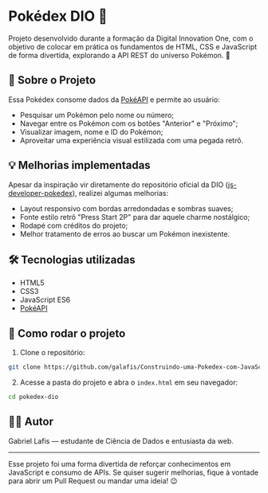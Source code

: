 # Pokédex DIO 🧢

Projeto desenvolvido durante a formação da Digital Innovation One, com o objetivo de colocar em prática os fundamentos de HTML, CSS e JavaScript de forma divertida, explorando a API REST do universo Pokémon. 🧬

## 📌 Sobre o Projeto

Essa Pokédex consome dados da [PokéAPI](https://pokeapi.co/) e permite ao usuário:

- Pesquisar um Pokémon pelo nome ou número;
- Navegar entre os Pokémon com os botões "Anterior" e "Próximo";
- Visualizar imagem, nome e ID do Pokémon;
- Aproveitar uma experiência visual estilizada com uma pegada retrô.

## 💡 Melhorias implementadas

Apesar da inspiração vir diretamente do repositório oficial da DIO ([js-developer-pokedex](https://github.com/digitalinnovationone/js-developer-pokedex)), realizei algumas melhorias:

- Layout responsivo com bordas arredondadas e sombras suaves;
- Fonte estilo retrô "Press Start 2P" para dar aquele charme nostálgico;
- Rodapé com créditos do projeto;
- Melhor tratamento de erros ao buscar um Pokémon inexistente.

## 🛠️ Tecnologias utilizadas

- HTML5
- CSS3
- JavaScript ES6
- [PokéAPI](https://pokeapi.co/)

## 🚀 Como rodar o projeto

1. Clone o repositório:
```bash
git clone https://github.com/galafis/Construindo-uma-Pokedex-com-JavaScript
```

2. Acesse a pasta do projeto e abra o `index.html` em seu navegador:
```bash
cd pokedex-dio
```

## 👨‍💻 Autor
Gabriel Lafis — estudante de Ciência de Dados e entusiasta da web.

---

Esse projeto foi uma forma divertida de reforçar conhecimentos em JavaScript e consumo de APIs. Se quiser sugerir melhorias, fique à vontade para abrir um Pull Request ou mandar uma ideia! 😉
